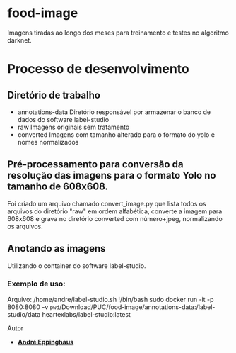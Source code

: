 food-image
==========

Imagens tiradas ao longo dos meses para treinamento e testes no algoritmo darknet.

# Processo de desenvolvimento #
## Diretório de trabalho ##
 - annotations-data 
    Diretório responsável por armazenar o banco de dados do software label-studio
 - raw
    Imagens originais sem tratamento
 - converted
    Imagens com tamanho alterado para o formato do yolo e nomes normalizados

## Pré-processamento para conversão da resolução das imagens para o formato Yolo no tamanho de 608x608.  ##
Foi criado um arquivo chamado convert_image.py que lista todos os arquivos do diretório "raw" em ordem alfabética, 
converte a imagem para 608x608 e grava no diretório converted com número+jpeg, normalizando os arquivos.

## Anotando as imagens ##
Utilizando o container do software label-studio.

### Exemplo de uso: ###
Arquivo: /home/andre/label-studio.sh
!/bin/bash
sudo docker run -it -p 8080:8080 -v `pwd`/Download/PUC/food-image/annotations-data:/label-studio/data heartexlabs/label-studio:latest

Autor
- __[André Eppinghaus](https://github.com/andreeppinghaus)__ 
